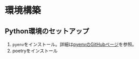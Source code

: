# 環境構築

## Python環境のセットアップ

1. `pyenv`をインストール。詳細は[pyenvのGitHubページ](https://github.com/pyenv/pyenv)を参照。
2. poetryをインストール
